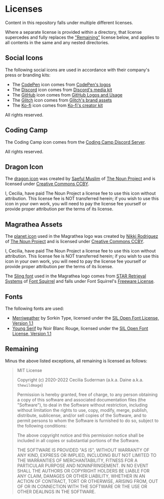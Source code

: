 # Licenses

Content in this repository falls under multiple different licenses.

Where a separate license is provided within a directory, that license supercedes and fully replaces the ["Remaining"](#remaining) license below, and applies to all contents in the same and any nested directories.

## Social Icons

The following social icons are used in accordance with their company's press or branding kits:

-   The [CodePen](https://codepen.io) icon comes from [CodePen's logos](https://blog.codepen.io/documentation/logos/)
-   The [Discord](https://discord.com) icon comes from [Discord's media kit](https://discord.com/branding)
-   The [GitHub](https://github.com) icon comes from [GitHub Logos and Usage](https://github.com/logos)
-   The [Glitch](https://glitch.com) icon comes from [Glitch's brand assets](https://glitch.com/about/press)
-   The [Ko-fi](https://ko-fi.com) icon comes from [Ko-fi's creator kit](https://more.ko-fi.com/brand-assets)

All rights reserved.

## Coding Camp

The Coding Camp icon comes from the [Coding Camp Discord Server](https://discord.gg/udQ5WsqpME).

All rights reserved.

## Dragon Icon

The [dragon icon](https://thenounproject.com/icon/2266440/) was created by [Saeful Muslim](https://thenounproject.com/rebelsaeful) of [The Noun Project](https://thenounproject.com) and is licensed under [Creative Commons CCBY](https://creativecommons.org/licenses/by/3.0/).

I, Cecilia, have paid The Noun Project a license fee to use this icon without attribution. This license fee is NOT transferred herein; if you wish to use this icon in your own work, you will need to pay the license fee yourself or provide proper attribution per the terms of its license.

## Magrathea Assets

The [planet icon](https://thenounproject.com/term/earth/23960/) used in the Magrathea logo was created by [Nikki Rodriguez](https://thenounproject.com/nrodriguezlima) of [The Noun Project](https://thenounproject.com) and is licensed under [Creative Commons CCBY](https://creativecommons.org/licenses/by/3.0/).

I, Cecilia, have paid The Noun Project a license fee to use this icon without attribution. This license fee is NOT transferred herein; if you wish to use this icon in your own work, you will need to pay the license fee yourself or provide proper attribution per the terms of its license.

The [Sling font](https://www.fontsquirrel.com/fonts/Sling) used in the Magrathea logo comes from [STAR Retrieval Systems](https://www.fontsquirrel.com/fonts/list/foundry/star-retrieval-systems) of [Font Squirrel](https://www.fontsquirrel.com) and falls under Font Squirrel's [Freeware License](https://www.fontsquirrel.com/license/Sling).

## Fonts

The following fonts are used:

-   [Merriweather](https://fonts.google.com/specimen/Merriweather) by Sorkin Type, licensed under the [SIL Open Font License, Version 1.1](http://scripts.sil.org/OFL)
-   [Young Serif](https://github.com/noirblancrouge/YoungSerif) by Noir Blanc Rouge, licensed under the [SIL Open Font License, Version 1.1](https://github.com/noirblancrouge/YoungSerif/blob/9d072345d60ec0b87fcc22bdeca84e62222edfbd/LICENSE.txt)

## Remaining

Minus the above listed exceptions, all remaining is licensed as follows:

> MIT License
>
> Copyright (c) 2020-2022 Cecilia Suderman (a.k.a. Daine a.k.a. `thewildmage`)
>
> Permission is hereby granted, free of charge, to any person obtaining a copy
> of this software and associated documentation files (the "Software"), to deal
> in the Software without restriction, including without limitation the rights
> to use, copy, modify, merge, publish, distribute, sublicense, and/or sell
> copies of the Software, and to permit persons to whom the Software is
> furnished to do so, subject to the following conditions:
>
> The above copyright notice and this permission notice shall be included in all
> copies or substantial portions of the Software.
>
> THE SOFTWARE IS PROVIDED "AS IS", WITHOUT WARRANTY OF ANY KIND, EXPRESS OR
> IMPLIED, INCLUDING BUT NOT LIMITED TO THE WARRANTIES OF MERCHANTABILITY,
> FITNESS FOR A PARTICULAR PURPOSE AND NONINFRINGEMENT. IN NO EVENT SHALL THE
> AUTHORS OR COPYRIGHT HOLDERS BE LIABLE FOR ANY CLAIM, DAMAGES OR OTHER
> LIABILITY, WHETHER IN AN ACTION OF CONTRACT, TORT OR OTHERWISE, ARISING FROM,
> OUT OF OR IN CONNECTION WITH THE SOFTWARE OR THE USE OR OTHER DEALINGS IN THE
> SOFTWARE.
